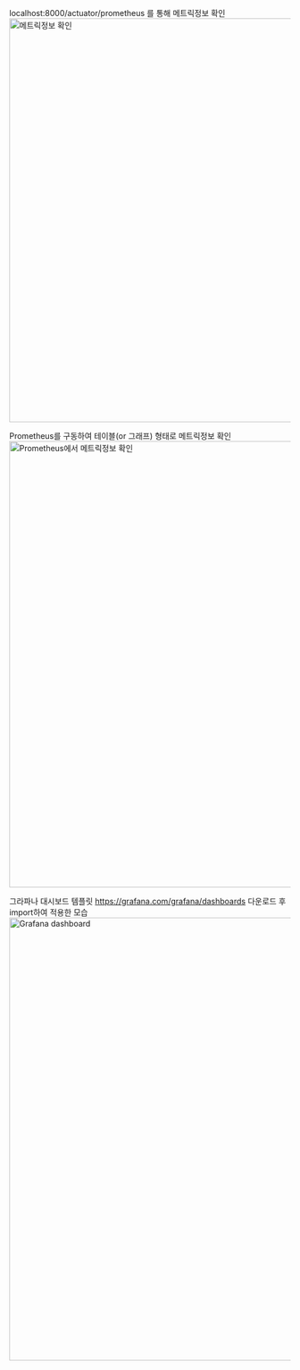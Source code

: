 localhost:8000/actuator/prometheus 를 통해 메트릭정보 확인
<img width="723" alt="메트릭정보 확인" src="https://user-images.githubusercontent.com/46228593/135287833-67cb8c30-a86b-4bcf-a3f6-bc2624ba38e4.PNG">

Prometheus를 구동하여 테이블(or 그래프) 형태로 메트릭정보 확인
<img width="799" alt="Prometheus에서 메트릭정보 확인" src="https://user-images.githubusercontent.com/46228593/135288204-c7d15b30-ebb2-402d-b00b-da58611c870f.PNG">

그라파나 대시보드 템플릿 https://grafana.com/grafana/dashboards 
다운로드 후 import하여 적용한 모습
<img width="793" alt="Grafana dashboard" src="https://user-images.githubusercontent.com/46228593/135288273-bfeffbc4-9b6a-49c5-bb2d-68e92203567a.PNG">
